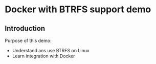 # Docker with BTRFS  support demo

## Introduction

Purpose of this demo:

* Understand ans use BTRFS on Linux
* Learn integration with Docker
